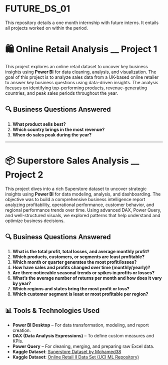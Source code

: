 # FUTURE_DS_01
This repository details a one month internship with future interns. It entails all projects worked on within the period.

# 🛍️ Online Retail Analysis __ Project 1
This project explores an online retail dataset to uncover key business insights using **Power BI** for data cleaning, analysis, and visualization.
The goal of this project is to analyze sales data from a UK-based online retailer to answer key business questions using data-driven insights.
The analysis focuses on identifying top-performing products, revenue-generating countries, and peak sales periods throughout the year.

## 🔍 Business Questions Answered
1. **What product sells best?**
2. **Which country brings in the most revenue?**
3. **When do sales peak during the year?**
---

# 📦 Superstore Sales Analysis __ Project 2

This project dives into a rich Superstore dataset to uncover strategic insights using **Power BI** for data modeling, analysis, and dashboarding.
The objective was to build a comprehensive business intelligence report analyzing profitability, operational performance, customer behavior, and regional performance trends over time. Using advanced DAX, Power Query, and well-structured visuals, we explored patterns that help understand and optimize business decisions.

## 🔍 Business Questions Answered
1. **What is the total profit, total losses, and average monthly profit?**
2. **Which products, customers, or segments are least profitable?**
3. **Which month or quarter generates the most profit/losses?**
4. **How have sales and profits changed over time (monthly/yearly)?**
5. **Are there noticeable seasonal trends or spikes in profits or losses?**
6. **What’s the average number of returns per month and how does it vary by year?**
7. **Which regions and states bring the most profit or loss?**
8. **Which customer segment is least or most profitable per region?**

## 📊 Tools & Technologies Used
- **Power BI Desktop** – For data transformation, modeling, and report creation.
- **DAX (Data Analysis Expressions)** – To define custom measures and KPIs.
- **Power Query** – For cleaning, merging, and preparing raw Excel data.
- **Kaggle Dataset**: [Superstore Dataset by Mohamed38](https://www.kaggle.com/datasets/mohamed38/superstoredataset)
- **Kaggle Dataset**: [Online Retail II Data Set (UCI ML Repository)](https://www.kaggle.com/datasets/mathchi/online-retail-ii-data-set-from-ml-repository/data)






